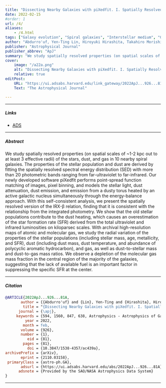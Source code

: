 ```yaml
---
title: "Dissecting Nearby Galaxies with piXedfit. I. Spatially Resolved Properties of Stars, Dust, and Gas as Revealed by Panchromatic SED Fitting" 
date: 2022-02-15
#order: 1
url: /4/
aliases: 
    - /4.html
tags: ["Galaxy evolution", "Spiral galaxies", "Interstellar medium", "Gas-to-dust ratio"]
author: "Abdurro'uf, Yen-Ting Lin, Hiroyuki Hirashita, Takahiro Morishita, Sandro Tacchella, Masayuki Akiyama, Tsutomu T. Takeuchi, and Po-Feng Wu"
publisher: "Astrophysical Journal"
publisher_abbrev: "ApJ"
summary: "We study spatially resolved properties (on spatial scales of ~1-2 kpc out to at least 3 effective radii) of the stars, dust, and gas in 10 nearby spiral galaxies. The properties of the stellar population and dust are derived by fitting the spatially resolved spectral energy distribution (SED) with more than 20 photometric bands ranging from far-ultraviolet to far-infrared. Our newly developed software piXedfit performs point-spread function matching of images, pixel binning, and models the stellar light, dust attenuation, dust emission, and emission from a dusty torus heated by an active galactic nucleus simultaneously through the energy-balance approach. With this self-consistent analysis, we present the spatially resolved version of the IRX-β relation, finding that it is consistent with the relationship from the integrated photometry. We show that the old stellar populations contribute to the dust heating, which causes an overestimation of the star formation rate (SFR) derived from the total ultraviolet and infrared luminosities on kiloparsec scales. With archival high-resolution maps of atomic and molecular gas, we study the radial variation of the properties of the stellar populations (including stellar mass, age, metallicity, and SFR), dust (including dust mass, dust temperature, and abundance of polycyclic aromatic hydrocarbon), and gas, as well as dust-to-stellar mass and dust-to-gas mass ratios. We observe a depletion of the molecular gas mass fraction in the central region of the majority of the galaxies, suggesting that the lack of available fuel is an important factor in suppressing the specific SFR at the center."
cover:
    image: "/a22a.png"
    alt: "Dissecting Nearby Galaxies with piXedfit. I. Spatially Resolved Properties of Stars, Dust, and Gas as Revealed by Panchromatic SED Fitting"
    relative: true
editPost:
    URL: "https://ui.adsabs.harvard.edu/link_gateway/2022ApJ...926...81A/doi:10.3847/1538-4357/ac439a"
    Text: "The Astrophysical Journal"

---
```


---

##### Links

+ [ADS](https://ui.adsabs.harvard.edu/abs/2022ApJ...926...81A/abstract)

---

##### Abstract

We study spatially resolved properties (on spatial scales of ~1-2 kpc out to at least 3 effective radii) of the stars, dust, and gas in 10 nearby spiral galaxies. The properties of the stellar population and dust are derived by fitting the spatially resolved spectral energy distribution (SED) with more than 20 photometric bands ranging from far-ultraviolet to far-infrared. Our newly developed software piXedfit performs point-spread function matching of images, pixel binning, and models the stellar light, dust attenuation, dust emission, and emission from a dusty torus heated by an active galactic nucleus simultaneously through the energy-balance approach. With this self-consistent analysis, we present the spatially resolved version of the IRX-β relation, finding that it is consistent with the relationship from the integrated photometry. We show that the old stellar populations contribute to the dust heating, which causes an overestimation of the star formation rate (SFR) derived from the total ultraviolet and infrared luminosities on kiloparsec scales. With archival high-resolution maps of atomic and molecular gas, we study the radial variation of the properties of the stellar populations (including stellar mass, age, metallicity, and SFR), dust (including dust mass, dust temperature, and abundance of polycyclic aromatic hydrocarbon), and gas, as well as dust-to-stellar mass and dust-to-gas mass ratios. We observe a depletion of the molecular gas mass fraction in the central region of the majority of the galaxies, suggesting that the lack of available fuel is an important factor in suppressing the specific SFR at the center.

---

##### Citation

```bibtex
@ARTICLE{2022ApJ...926...81A,
       author = {{Abdurro'uf} and {Lin}, Yen-Ting and {Hirashita}, Hiroyuki and {Morishita}, Takahiro and {Tacchella}, Sandro and {Akiyama}, Masayuki and {Takeuchi}, Tsutomu T. and {Wu}, Po-Feng},
        title = "{Dissecting Nearby Galaxies with piXedfit. I. Spatially Resolved Properties of Stars, Dust, and Gas as Revealed by Panchromatic SED Fitting}",
      journal = {\apj},
     keywords = {594, 1560, 847, 638, Astrophysics - Astrophysics of Galaxies},
         year = 2022,
        month = feb,
       volume = {926},
       number = {1},
          eid = {81},
        pages = {81},
          doi = {10.3847/1538-4357/ac439a},
archivePrefix = {arXiv},
       eprint = {2110.03158},
 primaryClass = {astro-ph.GA},
       adsurl = {https://ui.adsabs.harvard.edu/abs/2022ApJ...926...81A},
      adsnote = {Provided by the SAO/NASA Astrophysics Data System}
}
```

---
